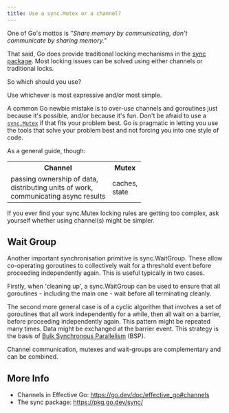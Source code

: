 ```yaml
---
title: Use a sync.Mutex or a channel?
---
```


One of Go's mottos is _"Share memory by communicating, don't communicate by sharing memory."_

That said, Go does provide traditional locking mechanisms in the <a href='https://pkg.go.dev/sync/'>sync package</a>.  Most locking issues can be solved using either channels or traditional locks.

So which should you use?

Use whichever is most expressive and/or most simple.

A common Go newbie mistake is to over-use channels and goroutines just because it's possible, and/or because it's fun. Don't be afraid to use a <a href='https://pkg.go.dev/sync/#Mutex'><code>sync.Mutex</code></a> if that fits your problem best. Go is pragmatic in letting you use the tools that solve your problem best and not forcing you into one style of code.

As a general guide, though:

<table>
<tr><th>Channel<th>Mutex
<tr>
	<td>passing ownership of data, <br> distributing units of work, <br> communicating async results
	<td>caches, <br> state
</table>

If you ever find your sync.Mutex locking rules are getting too complex, ask yourself whether using channel(s) might be simpler.

## Wait Group

Another important synchronisation primitive is sync.WaitGroup. These allow co-operating goroutines to collectively wait for a threshold event before proceeding independently again. This is useful typically in two cases.

Firstly, when 'cleaning up', a sync.WaitGroup can be used to ensure that all goroutines - including the main one - wait before all terminating cleanly.

The second more general case is of a cyclic algorithm that involves a set of goroutines that all work independently for a while, then all wait on a barrier, before proceeding independently again. This pattern might be repeated many times. Data might be exchanged at the barrier event. This strategy is the basis of [Bulk Synchronous Parallelism](https://en.wikipedia.org/wiki/Bulk_synchronous_parallel) (BSP).

Channel communication, mutexes and wait-groups are complementary and can be combined.

## More Info

  * Channels in Effective Go: https://go.dev/doc/effective_go#channels
  * The sync package: https://pkg.go.dev/sync/

